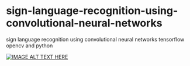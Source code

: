 # sign-language-recognition-using-convolutional-neural-networks
sign language recognition using convolutional neural networks tensorflow opencv and python

[![IMAGE ALT TEXT HERE](https://i9.ytimg.com/vi/3TOiZiPHpTU/mqdefault.jpg?sqp=CKSSneEF&rs=AOn4CLD-KekThBLe_awwUozfJLwu5BkWWQ&time=1546078521503)](https://www.youtube.com/watch?v=3TOiZiPHpTU&t=7s)
